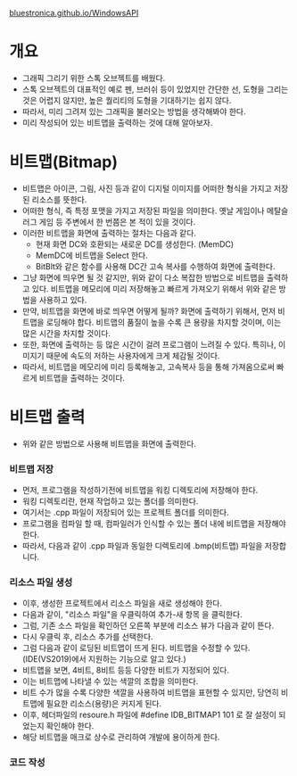 [bluestronica.github.io/WindowsAPI](https://bluestronica.github.io/WindowsAPI)

# 개요
- 그래픽 그리기 위한 스톡 오브젝트를 배웠다.
- 스톡 오브젝트의 대표적인 예로 펜, 브러쉬 등이 있었지만 간단한 선, 도형을 그리는 것은 어렵지 않지만, 높은 퀄리티의 도형을 기대하기는 쉽지 않다.
- 따라서, 미리 그려져 있는 그래픽을 불러오는 방법을 생각해봐야 한다.
- 미리 작성되어 있는 비트맵을 출력하는 것에 대해 알아보자.

# 비트맵(Bitmap)
- 비트맵은 아이콘, 그림, 사진 등과 같이 디지털 이미지를 어떠한 형식을 가지고 저장된 리소스를 뜻한다.
- 어떠한 형식, 즉 특정 포맷을 가지고 저장된 파일을 의미한다. 옛날 게임이나 메탈슬러그 게임 등 주변에서 한 번쯤은 본 적이 있을 것이다.
- 이러한 비트맵을 화면에 출력하는 절차는 다음과 같다.
  - 현재 화면 DC와 호환되는 새로운 DC를 생성한다. (MemDC)
  - MemDC에 비트맵을 Select 한다.
  - BitBlt와 같은 함수를 사용해 DC간 고속 복사를 수행하여 화면에 출력한다.
- 그냥 화면에 띄우면 될 것 같지만, 위와 같이 다소 복잡한 방법으로 비트맵을 출력하고 있다. 비트맵을 메모리에 미리 저장해놓고 빠르게 가져오기 위해서 위와 같은 방법을 사용하고 있다. 
- 만약, 비트맵을 화면에 바로 띄우면 어떻게 될까? 화면에 출력하기 위해서, 먼저 비트맵을 로딩해야 합다. 비트맵의 품질이 높을 수록 큰 용량을 차지할 것이며, 이는 많은 시간을 차지할 것이다. 
- 또한, 화면에 출력하는 등 많은 시간이 걸려 프로그램이 느려질 수 있다. 특히나, 이미지기 때문에 속도의 저하는 사용자에게 크게 체감될 것이다.
- 따라서, 비트맵을 메모리에 미리 등록해놓고, 고속복사 등을 통해 가져옴으로써 빠르게 비트맵을 출력하는 것이다.

# 비트맵 출력
- 위와 같은 방법으로 사용해 비트맵을 화면에 출력한다.

### 비트맵 저장
- 먼저, 프로그램을 작성하기전에 비트맵을 워킹 디렉토리에 저장해야 한다.
- 워킹 디렉토리란, 현재 작업하고 있는 폴더를 의미한다. 
- 여기서는 .cpp 파일이 저장되어 있는 프로젝트 폴더를 의미한다. 
- 프로그램을 컴파일 할 때, 컴파일러가 인식할 수 있는 폴더 내에 비트맵을 저장해야 한다. 
- 따라서, 다음과 같이 .cpp 파일과 동일한 디렉토리에 .bmp(비트맵) 파일을 저장합니다.

### 리소스 파일 생성
- 이후, 생성한 프로젝트에서 리소스 파일을 새로 생성해야 한다. 
- 다음과 같이, "리소스 파일"을 우클릭하여 추가-새 항목 을 클릭한다.
- 그럼, 기존 소스 파일을 확인하던 오른쪽 부분에 리소스 뷰가 다음과 같이 뜬다. 
- 다시 우클릭 후, 리소스 추가를 선택한다.
- 그럼 다음과 같이 로딩된 비트맵이 뜨게 된다. 비트맵을 수정할 수 있다. (IDE(VS2019)에서 지원하는 기능으로 알고 있다.) 
- 비트맵을 보면, 4비트, 8비트 등등 다양한 비트가 지정되어 있다. 
- 이는 비트맵에 나타낼 수 있는 색깔의 조합을 의미한다. 
- 비트 수가 많을 수록 다양한 색깔을 사용하여 비트맵을 표현할 수 있지만, 당연히 비트맵에 필요한 리소스(용량)은 커지게 된다.
- 이후, 헤더파일의 resoure.h 파일에 #define IDB_BITMAP1 101 로 잘 설정이 되었는지 확인해야 한다.
- 해당 비트맵을 매크로 상수로 관리하여 개발에 용이하게 한다.

### 코드 작성
```c

```























